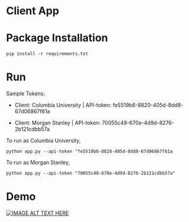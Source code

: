 # Client App

# Package Installation  
`pip install -r requirements.txt`

# Run
Sample Tokens:
- Client: Columbia University | API-token: fe5519b6-8820-405d-8dd8-67d06867f61a
  
- Client: Morgan Stanley | API-token: 70055c48-670e-4d9d-8276-2b121cdbb57a

To run as Columbia University, 

`python app.py --api-token "fe5519b6-8820-405d-8dd8-67d06867f61a`

To run as Morgan Stanley, 

`python app.py --api-token "70055c48-670e-4d9d-8276-2b121cdbb57a"`


# Demo

[![IMAGE ALT TEXT HERE](https://img.youtube.com/vi/tAgX81AnuOI/0.jpg)](https://www.youtube.com/watch?v=tAgX81AnuOI)




